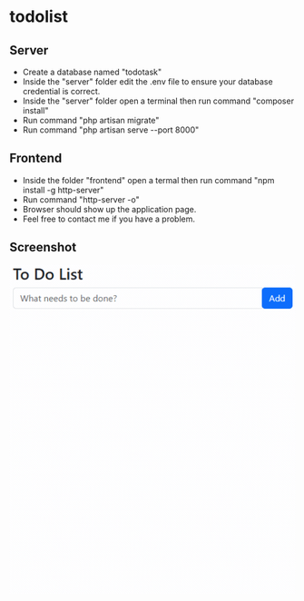 # todolist

## Server
- Create a database named "todotask"
- Inside the "server" folder edit the .env file to ensure your database credential is correct.
- Inside the "server" folder open a terminal then run command "composer install"
- Run command "php artisan migrate"
- Run command "php artisan serve --port 8000"

## Frontend
- Inside the folder "frontend" open a termal then run command "npm install -g http-server"
- Run command "http-server -o"
- Browser should show up the application page.
- Feel free to contact me if you have a problem.

## Screenshot
![preview.gif](https://raw.githubusercontent.com/fxaxt/todolist/refs/heads/main/1731567510248.gif)
